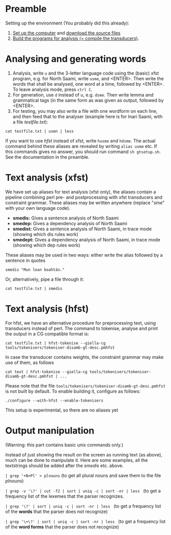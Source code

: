 Preamble
========

Setting up the environment (You probably did this already):

1.  [Set up the computer](../infra/GettingStarted.html) and [download
    the source files](docu-svn-user.html)
2.  [Build the programs for analysis (= compile the
    transducers)](../infra/infraremake/GettingStartedWithTheNewInfra.html).

Analysing and generating words
==============================

1.  Analysis, write `u` and the 3-letter language code using the (basic)
    xfst program, e.g. for North Saami, write `usme`, and &lt;ENTER&gt;.
    Then write the words that shall be analysed, one word at a time,
    followed by &lt;ENTER&gt;. To leave analysis mode, press `ctrl C`.
2.  For generation, use `d` instead of u, e.g. `dsme`. Then write lemma
    and grammatical tags (in the same form as was given as output,
    followed by &lt;ENTER&gt;.
3.  For testing, you may also write a file with one wordform on each
    line, and then feed that to the analyser (example here is for Inari
    Saami, with a file *testfile.txt*):

`cat testfile.txt | usmn | less`

If you want to use *hfst* instead of xfst, write `husme` and `hdsme`.
The actual command behind these aliases are revealed by writing
`alias usme` etc. If this commands gives no answer, you should run
command `sh gtsetup.sh`. See the documentation in the preamble.

Text analysis (xfst)
====================

We have set up aliases for text analysis (xfst only), the aliases
contain a pipeline combining perl pre- and postprocessing with xfst
transducers and constraint grammar. These aliases may be written
anywhere (replace "sme" with your own language code).

-   **smedis:**
    Gives a sentence analysis of North Saami
-   **smedep:**
    Gives a dependency analysis of North Saami
-   **smedist:**
    Gives a sentence analysis of North Saami, in trace mode (showing
    which dis rules work)
-   **smedept:**
    Gives a dependency analysis of North Saami, in trace mode (showing
    which dep rules work)

These aliases may be used in two ways: either write the alias followed
by a sentence in quotes

    smedis "Mun lean boahtán."

Or, alternatively, pipe a file through it:

    cat testfile.txt | smedis

Text analysis (hfst)
====================

For hfst, we have an alternative procedure for preprocessing text, using
transducers instead of perl. The command to tokenise, analyse and print
the output in a CG compatible format is:

    cat testfile.txt | hfst-tokenise --giella-cg tools/tokenisers/tokeniser-disamb-gt-desc.pmhfst

In case the transducer contains weights, the constraint grammar may make
use of them, as follows

    cat text | hfst-tokenise --giella-cg tools/tokenisers/tokeniser-disamb-gt-desc.pmhfst | ...

Please note that the file
`tools/tokenisers/tokeniser-disamb-gt-desc.pmhfst` is not built by
default. To enable building it, configure as follows:

    ./configure --with-hfst --enable-tokenisers

This setup is experimental, so there are no aliases yet

Output manipulation
===================

(Warning: this part contains basic unix commands only.)

Instead of just showing the result on the screen as running text (as
above), much can be done to manipulate it. Here are some examples, all
the textstrings should be added after the *smedis* etc. above.

`| grep '+N+Pl' > plnouns`
(to get all plural nouns and save them to the file *plnouns*)

`| grep -v '\?' | cut -f2 | sort | uniq -c | sort -nr | less `
(to get a frequency list of the lexemes that the parser recognizes.

`| grep '\?' | sort | uniq -c | sort -nr | less `
(to get a frequency list of the **words** that the parser does not
recognize)

`| grep '\+\?' | sort | uniq -c | sort -nr | less `
(to get a frequency list of the **word forms** that the parser does not
recognize)
